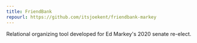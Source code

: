 ```yaml
---
title: FriendBank
repourl: https://github.com/itsjoekent/friendbank-markey
---
```


Relational organizing tool developed for Ed Markey's 2020 senate re-elect.